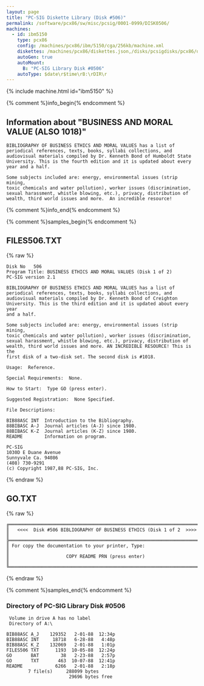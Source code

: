 ```yaml
---
layout: page
title: "PC-SIG Diskette Library (Disk #506)"
permalink: /software/pcx86/sw/misc/pcsig/0001-0999/DISK0506/
machines:
  - id: ibm5150
    type: pcx86
    config: /machines/pcx86/ibm/5150/cga/256kb/machine.xml
    diskettes: /machines/pcx86/diskettes.json,/disks/pcsigdisks/pcx86/diskettes.json
    autoGen: true
    autoMount:
      B: "PC-SIG Library Disk #0506"
    autoType: $date\r$time\rB:\rDIR\r
---
```


{% include machine.html id="ibm5150" %}

{% comment %}info_begin{% endcomment %}

## Information about "BUSINESS AND MORAL VALUE (ALSO 1018)"

    BIBLIOGRAPHY OF BUSINESS ETHICS AND MORAL VALUES has a list of
    periodical references, texts, books, syllabi collections, and
    audiovisual materials compiled by Dr. Kenneth Bond of Humboldt State
    University. This is the fourth edition and it is updated about every
    year and a half.
    
    Some subjects included are: energy, environmental issues (strip mining,
    toxic chemicals and water pollution), worker issues (discrimination,
    sexual harassment, whistle blowing, etc.), privacy, distribution of
    wealth, third world issues and more.  An incredible resource!
{% comment %}info_end{% endcomment %}

{% comment %}samples_begin{% endcomment %}

## FILES506.TXT

{% raw %}
```
Disk No   506
Program Title: BUSINESS ETHICS AND MORAL VALUES (Disk 1 of 2)
PC-SIG version 2.1
 
BIBLIOGRAPHY OF BUSINESS ETHICS AND MORAL VALUES has a list of
periodical references, texts, books, syllabi collections, and
audiovisual materials compiled by Dr. Kenneth Bond of Creighton
University. This is the third edition and it is updated about every year
and a half.
 
Some subjects included are: energy, environmental issues (strip mining,
toxic chemicals and water pollution), worker issues (discrimination,
sexual harassment, whistle blowing, etc.), privacy, distribution of
wealth, third world issues and more. AN INCREDIBLE RESOURCE! This is the
first disk of a two-disk set. The second disk is #1018.
 
Usage:  Reference.
 
Special Requirements:  None.
 
How to Start:  Type GO (press enter).
 
Suggested Registration:  None Specified.
 
File Descriptions:
 
BIB88ASC INT  Introduction to the Bibliography.
88BIBASC A-J  Journal articles (A-J) since 1980.
88BIBASC K-Z  Journal articles (K-Z) since 1980.
README        Information on program.
 
PC-SIG
1030D E Duane Avenue
Sunnyvale Ca. 94086
(408) 730-9291
(c) Copyright 1987,88 PC-SIG, Inc.

```
{% endraw %}

## GO.TXT

{% raw %}
```
╔═════════════════════════════════════════════════════════════════════════╗
║   <<<<  Disk #506 BIBLIOGRAPHY OF BUSINESS ETHICS (Disk 1 of 2  >>>>    ║
╠═════════════════════════════════════════════════════════════════════════╣
║ For copy the documentation to your printer, Type:                       ║
║                     COPY README PRN (press enter)                       ║
╚═════════════════════════════════════════════════════════════════════════╝
```
{% endraw %}

{% comment %}samples_end{% endcomment %}

### Directory of PC-SIG Library Disk #0506

     Volume in drive A has no label
     Directory of A:\

    BIB88ASC A_J    129352   2-01-88  12:34p
    BIB88ASC INT     18718   6-28-88   4:48p
    BIB88ASC K_Z    132069   2-01-88   1:01p
    FILES506 TXT      1193  10-05-88  12:24p
    GO       BAT        38   2-23-88   2:57p
    GO       TXT       463  10-07-88  12:41p
    README            6266   2-01-88   2:18p
            7 file(s)     288099 bytes
                           29696 bytes free
